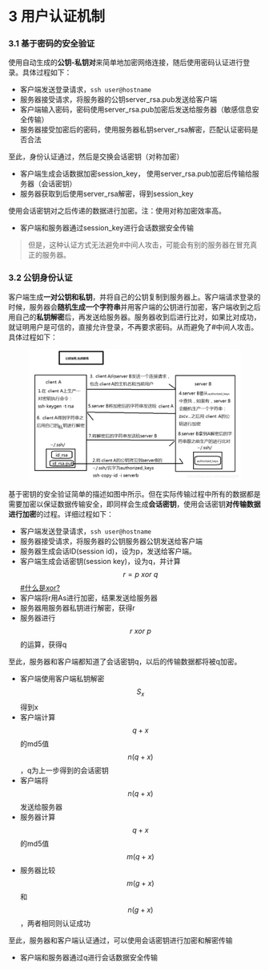 # 3 用户认证机制

### 3.1 基于密码的安全验证

使用自动生成的**公钥-私钥对**来简单地加密网络连接，随后使用密码认证进行登录。具体过程如下：

* 客户端发送登录请求，`ssh user@hostname`
* 服务器接受请求，将服务器的公钥server\_rsa.pub发送给客户端
* 客户端输入密码，密码使用server\_rsa.pub加密后发送给服务器（敏感信息安全传输）
* 服务器接受加密后的密码，使用服务器私钥server\_rsa解密，匹配认证密码是否合法

至此，身份认证通过，然后是交换会话密钥（对称加密）

* 客户端生成会话数据加密session\_key， 使用server\_rsa.pub加密后传输给服务器（会话密钥）
* 服务器获取到后使用server\_rsa解密，得到session\_key

使用会话密钥对之后传递的数据进行加密。注：使用对称加密效率高。

* 客户端和服务器通过session\_key进行会话数据安全传输

> 但是，这种认证方式无法避免#中间人攻击，可能会有别的服务器在冒充真正的服务器。

### 3.2 公钥身份认证

客户端生成**一对公钥和私钥**，并将自己的公钥复制到服务器上。客户端请求登录的时候，服务器会**随机生成一个字符串**并用客户端的公钥进行加密，客户端收到之后用自己的**私钥解密**后，再发送给服务器。服务器收到后进行比对，如果比对成功，就证明用户是可信的，直接允许登录，不再要求密码。从而避免了#中间人攻击。具体过程如下：

<figure><img src=".gitbook/assets/authentication2022-03-10-23-51-29.png" alt=""><figcaption></figcaption></figure>

基于密钥的安全验证简单的描述如图中所示。但在实际传输过程中所有的数据都是需要加密以保证数据传输安全，即同样会生成**会话密钥**，使用会话密钥**对传输数据进行加密**的过程。详细过程如下：

* 客户端发送登录请求，`ssh user@hostname`
* 服务器接受请求，将服务器的公钥服务器公钥发送给客户端
* 服务器生成会话ID(session id)，设为p，发送给客户端。
* 客户端生成会话密钥(session key)，设为q，并计算$$r=p\ xor\ q$$ [#什么是xor?](https://baike.baidu.com/item/%E5%BC%82%E6%88%96/10993677)
* 客户端将r用As进行加密，结果发送给服务器
* 服务器用服务器私钥进行解密，获得r
* 服务器进行$$r\ xor\ p$$的运算，获得q

至此，服务器和客户端都知道了会话密钥q，以后的传输数据都将被q加密。

* 客户端使用客户端私钥解密$$S_x$$得到x
* 客户端计算$$q+x$$的md5值$$n(q+x)$$，q为上一步得到的会话密钥
* 客户端将$$n(q+x)$$发送给服务器
* 服务器计算$$q+x$$的md5值$$m(q+x)$$
* 服务器比较$$m(g+x)$$和$$n(g+x)$$，两者相同则认证成功

至此，服务器和客户端认证通过，可以使用会话密钥进行加密和解密传输

* 客户端和服务器通过q进行会话数据安全传输
